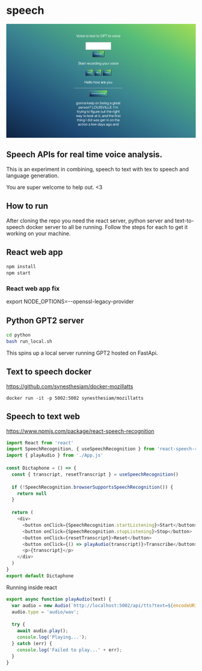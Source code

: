 # speech
![Speech app](app.png)
## Speech APIs for real time voice analysis.
This is an experiment in combining, speech to text with tex to speech and language generation.

You are super welcome to help out. <3

## How to run
After cloning the repo you need the react server, python server and text-to-speech docker server to all be running.
Follow the steps for each to get it working on your machine.

## React web app
```bash
npm install
npm start
```

### React web app fix
export NODE_OPTIONS=--openssl-legacy-provider

## Python GPT2 server
```bash
cd python
bash run_local.sh
```
This spins up a local server running GPT2 hosted on FastApi.

## Text to speech docker
https://github.com/synesthesiam/docker-mozillatts

```
docker run -it -p 5002:5002 synesthesiam/mozillatts
```




## Speech to text web
https://www.npmjs.com/package/react-speech-recognition

```js
import React from 'react'
import SpeechRecognition, { useSpeechRecognition } from 'react-speech-recognition'
import { playAudio } from './App.js'

const Dictaphone = () => {
  const { transcript, resetTranscript } = useSpeechRecognition()

  if (!SpeechRecognition.browserSupportsSpeechRecognition()) {
    return null
  }

  return (
    <div>
      <button onClick={SpeechRecognition.startListening}>Start</button>
      <button onClick={SpeechRecognition.stopListening}>Stop</button>
      <button onClick={resetTranscript}>Reset</button>
      <button onClick={() => playAudio(transcript)}>Transcribe</button>
      <p>{transcript}</p>
    </div>
  )
}
export default Dictaphone
````



Running inside react
```js
export async function playAudio(text) {
  var audio = new Audio(`http://localhost:5002/api/tts?text=${encodeURIComponent(text)}`);  
  audio.type = 'audio/wav';

  try {
    await audio.play();
    console.log('Playing...');
  } catch (err) {
    console.log('Failed to play...' + err);
  }
}
```




